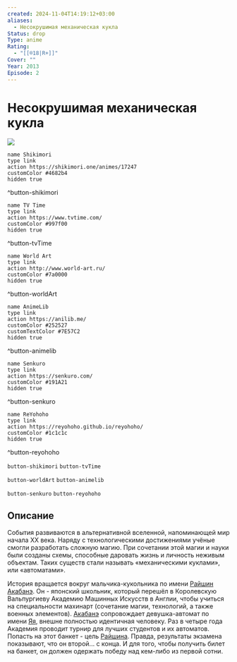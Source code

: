 ```yaml
---
created: 2024-11-04T14:19:12+03:00
aliases:
  - Несокрушимая механическая кукла
Status: drop
Type: anime
Rating:
  - "[[®️18|R+]]"
Cover: ""
Year: 2013
Episode: 2
---
```


# Несокрушимая механическая кукла

![](https://nyaa.shikimori.one/uploads/poster/animes/17247/79347a8acbf31191264a9e8f8ba635fe.jpeg)

```button
name Shikimori
type link
action https://shikimori.one/animes/17247
customColor #4682b4
hidden true
```
^button-shikimori

```button
name TV Time
type link
action https://www.tvtime.com/
customColor #997f00
hidden true
```
^button-tvTime

```button
name World Art
type link
action http://www.world-art.ru/
customColor #7a0000
hidden true
```
^button-worldArt

```button
name AnimeLib
type link
action https://anilib.me/
customColor #252527
customTextColor #7E57C2
hidden true
```
^button-animelib

```button
name Senkuro
type link
action https://senkuro.com/
customColor #191A21
hidden true
```
^button-senkuro

```button
name ReYohoho
type link
action https://reyohoho.github.io/reyohoho/
customColor #1c1c1c
hidden true
```
^button-reyohoho

`button-shikimori` `button-tvTime`

`button-worldArt` `button-animelib`

`button-senkuro` `button-reyohoho`

## Описание

События развиваются в альтернативной вселенной, напоминающей мир начала XX века. Наряду с технологическими достижениями учёные смогли разработать сложную магию. При сочетании этой магии и науки были созданы схемы, способные даровать жизнь и личность неживым объектам. Таких существ стали называть «механическими куклами», или «автоматами».

История вращается вокруг мальчика-кукольника по имени [Райшин Акабанэ](https://shikimori.one/characters/43143-raishin-akabane). Он - японский школьник, который перешёл в Королевскую Вальпургиеву Академию Машинных Искусств в Англии, чтобы учиться на специальности махинарт (сочетание магии, технологий, а также военных элементов). [Акабанэ](https://shikimori.one/characters/43143-raishin-akabane) сопровождает девушка-автомат по имени [Яя](https://shikimori.one/characters/43144-yaya), внешне полностью идентичная человеку. Раз в четыре года Академия проводит турнир для лучших студентов и их автоматов. Попасть на этот банкет - цель [Райшина](https://shikimori.one/characters/43143-raishin-akabane). Правда, результаты экзамена показывают, что он второй... с конца. И для того, чтобы получить билет на банкет, он должен одержать победу над кем-либо из первой сотни.
